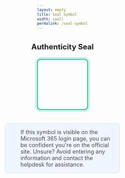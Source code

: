 ```yaml
---
layout: empty
title: Seal Symbol
width: small
permalink: /seal-symbol
---
```


<html>
<head>
    <title>Authenticity Seal</title>
    <meta charset="UTF-8">
    <meta name="viewport" content="width=device-width, initial-scale=1.0">
    <meta http-equiv="Cache-Control" content="no-cache, no-store, must-revalidate">
    <meta http-equiv="Pragma" content="no-cache">
    <meta http-equiv="Expires" content="0">
    <script
    src="https://res.cdn.office.net/teams-js/2.32.0/js/MicrosoftTeams.min.js"
    integrity="sha384-TOLACGjmwQohHyLubBrUeaUjuqYYAxJsVKufxV6VWXWEQepFpamUASNMMIhgJmoW"
    crossorigin="anonymous"
    ></script>
    <script src="/assets/js/dashboard.js"></script>
    <link rel="stylesheet" href="https://cdnjs.cloudflare.com/ajax/libs/font-awesome/6.5.1/css/all.min.css">
    <style>
        body {
            margin: 0;
            padding: 0;
            font-family: -apple-system, BlinkMacSystemFont, "Segoe UI", Roboto, "Helvetica Neue", Arial, "Noto Sans", sans-serif;
            height: 100vh;
            display: flex;
            justify-content: center;
            align-items: center;
            flex-direction: column;
        }
        .container {
            text-align: center;
        }
        .title {
            font-size: 24px;
            font-weight: bold;
            color: #1a1a1a;
        }
        .subtitle {
            font-size: 18px;
            color: #4a4a4a;
            background-color: #f0f6ff;
            border: 1px solid #b3d7ff;
            border-radius: 8px;
            padding: 16px 20px;
            margin: 20px auto;
            position: relative;
            padding-left: 48px;
            max-width: 25%;
            width: fit-content;
            min-width: 300px;
        }
        .subtitle::before {
            content: '\f05a';
            font-family: 'Font Awesome 6 Free';
            font-weight: 900;
            position: absolute;
            left: 20px;
            color: #05c896;
        }
        .subtitle a {
            color: #05c896;
            text-decoration: none;
        }
        .subtitle a:hover {
            text-decoration: underline;
        }
        .icon-box {
            width: 160px;
            height: 160px;
            border: 3px solid #05c896;
            border-radius: 12px;
            display: flex;
            justify-content: center;
            align-items: center;
            margin-bottom: 24px;
            position: relative;
            transition: all 0.3s ease;
        }
        .icon-box::before {
            content: '';
            position: absolute;
            top: -8px;
            left: -8px;
            right: -8px;
            bottom: -8px;
            border: 2px solid #05c896;
            border-radius: 16px;
            opacity: 0.3;
            pointer-events: none;
        }
        .icon-box:hover::before {
            opacity: 0.5;
        }
        .icon-box:hover {
            transform: scale(1.02);
            box-shadow: 0 0 0 6px rgba(0, 120, 212, 0.15);
        }
        .icon-box i {
            font-size: 64px;
            color: #05c896;
        }
        /* Add new loading spinner styles */
        .loading {
            border: 4px solid #f3f3f3;
            border-top: 4px solid #05c896;
            border-radius: 50%;
            width: 40px;
            height: 40px;
            animation: spin 1s linear infinite;
            display: none; /* Hidden by default */
        }
        @keyframes spin {
            0% { transform: rotate(0deg); }
            100% { transform: rotate(360deg); }
        }
    </style>
</head>
<body>
    <div class="container">
        <p class="title">Authenticity Seal</p>
    </div>
    <div class="icon-box">
        <div class="loading"></div>
        <i class="" style="display: none;"></i>
    </div>
    <p class="subtitle">If this symbol is visible on the Microsoft 365 login page, you can be confident you're on the official site. Unsure? Avoid entering any information and contact the helpdesk for assistance.</p>
    <script>
        async function fetchAndUpdateSymbol() {
            try {
                // Show loading spinner, hide icon
                const loadingElement = document.querySelector('.loading');
                const iconElement = document.querySelector('.icon-box i');
                loadingElement.style.display = 'block';
                iconElement.style.display = 'none';

                // Get URL parameters
                const urlParams = new URLSearchParams(window.location.search);
                const token = urlParams.get('token');
                
                if (!token) {
                    console.error('No token provided');
                    return;
                }

                // Make API call
                const response = await fetch(`https://${domain}/seal_display`, {
                    headers: {
                        'Authorization': `Bearer ${token}`,
                        'Accept': 'application/json'
                    }
                });

                if (!response.ok) {
                    throw new Error('Network response was not ok');
                }

                const data = await response.json();
                
                // Update the icon and hide loading spinner
                iconElement.className = data.symbol;
                loadingElement.style.display = 'none';
                iconElement.style.display = 'block';
            } catch (error) {
                console.error('Error fetching symbol:', error);
            }
        }

        // Fetch symbol after Teams initialization
        fetchAndUpdateSymbol();
    </script>
</body>
</html>